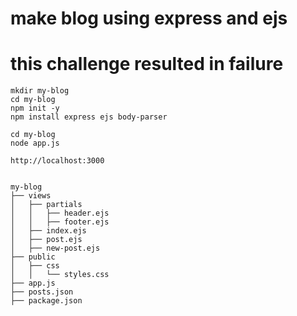
# make blog using express and ejs
# this challenge resulted in failure

```
mkdir my-blog
cd my-blog
npm init -y
npm install express ejs body-parser

cd my-blog
node app.js

http://localhost:3000


my-blog
├── views
│   ├── partials
│   │   ├── header.ejs
│   │   ├── footer.ejs
│   ├── index.ejs
│   ├── post.ejs
│   ├── new-post.ejs
├── public
│   ├── css
│   │   └── styles.css
├── app.js
├── posts.json
├── package.json

```
